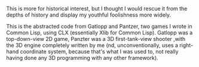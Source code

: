 This is more for historical interest, but I thought I would rescue it from the depths of history and display my youthful foolishness more widely.

This is the abstracted code from Gatlopp and Pantzer, two games I wrote in Common Lisp, using CLX (essentially Xlib for Common Lisp). Gatlopp was a top-down-view 2D game, Panzter was a 3D first-tank-view shooter ,with the 3D engine completely written by me (nd, unconventionally, uses a right-hand coordinate system, because that's what I was used to, not really having done any 3D programming with any other framework).
